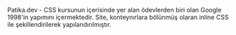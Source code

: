 Patika.dev - CSS kursunun içerisinde yer alan ödevlerden biri olan Google 1998'in yapımını içermektedir. Site, konteynırlara bölünmüş olaran inline CSS ile şekillendirilerek yapılandırılmıştır.
